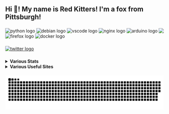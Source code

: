 <h2 align="left">Hi 👋! My name is Red Kitters! I'm a fox from Pittsburgh! </h2>

###

<img align="right" height="150" src="https://avatars.githubusercontent.com/u/23389169?v=4.png"  />

###

<div align="left">
  <img src="https://cdn.jsdelivr.net/gh/devicons/devicon/icons/python/python-original.svg" height="30" width="42" alt="python logo"  />
  <img src="https://cdn.jsdelivr.net/gh/devicons/devicon/icons/debian/debian-original.svg" height="30" width="42" alt="debian logo"  />
  <img src="https://cdn.jsdelivr.net/gh/devicons/devicon/icons/vscode/vscode-original.svg" height="30" width="42" alt="vscode logo"  />
  <img src="https://cdn.jsdelivr.net/gh/devicons/devicon/icons/nginx/nginx-original.svg" height="30" width="42" alt="nginx logo"  />
  <img src="https://cdn.jsdelivr.net/gh/devicons/devicon/icons/arduino/arduino-original.svg" height="30" width="42" alt="arduino logo"  />
  <img src="https://cdn.jsdelivr.net/gh/devicons/devicon/icons/firefox/firefox-original.svg" height="30" width="42" alt="firefox logo"  />
  <img src="https://cdn.jsdelivr.net/gh/devicons/devicon/icons/docker/docker-original.svg" height="30" width="42" alt="docker logo"  />
</div>

###

<div align="left">
  <a href="https://twitter.com/@LakesideMiners" target="_blank">
    <img src="https://img.shields.io/static/v1?message=Twitter&logo=twitter&label=&color=1DA1F2&logoColor=white&labelColor=&style=for-the-badge" height="30" alt="twitter logo"  />
  </a>
</div>

###
<details>
 <summary><b>Various Stats</b></summary>


<!--START_SECTION:waka-->
![Code Time](http://img.shields.io/badge/Code%20Time-148%20hrs%2055%20mins-blue)

![Profile Views](http://img.shields.io/badge/Profile%20Views-3-blue)

**This Week I Spent My Time On** 

```text
⌚︎ Time Zone: America/New_York

Programming Languages: 
Python                   2 hrs 28 mins       ████████░░░░░░░░░░░░░░░░░   33.23% 
INI                      2 hrs 27 mins       ████████░░░░░░░░░░░░░░░░░   32.84% 
JSON                     31 mins             █░░░░░░░░░░░░░░░░░░░░░░░░   7.13% 
YAML                     27 mins             █░░░░░░░░░░░░░░░░░░░░░░░░   6.18% 
Markdown                 23 mins             █░░░░░░░░░░░░░░░░░░░░░░░░   5.24%

Editors: 
VS Code                  7 hrs 28 mins       █████████████████████████   100.0%

Projects: 
ZappyOSC                 3 hrs 46 mins       ████████████░░░░░░░░░░░░░   50.49% 
ESP                      1 hr 26 mins        ████░░░░░░░░░░░░░░░░░░░░░   19.35% 
OpenIris-1               57 mins             ███░░░░░░░░░░░░░░░░░░░░░░   12.85% 
IronOS-2.21              42 mins             ██░░░░░░░░░░░░░░░░░░░░░░░   9.56% 
Marlin-2.1.2             23 mins             █░░░░░░░░░░░░░░░░░░░░░░░░   5.33%

```

**I Mostly Code in Python** 

```text
Python                   18 repos            ██████████░░░░░░░░░░░░░░░   42.86% 
HTML                     7 repos             ████░░░░░░░░░░░░░░░░░░░░░   16.67% 
JavaScript               5 repos             ███░░░░░░░░░░░░░░░░░░░░░░   11.9% 
C++                      2 repos             █░░░░░░░░░░░░░░░░░░░░░░░░   4.76% 
GLSL                     2 repos             █░░░░░░░░░░░░░░░░░░░░░░░░   4.76%

```



 Last Updated on 13/04/2023 18:34:07 UTC
<!--END_SECTION:waka-->


</details>
<details>
  <summary><b>Various Useful Sites</b></summary>
  
  [Grep.App](https://grep.app/) - Bulk serach git repos, regex support.
  
  [Oh Shit Git!](https://ohshitgit.com/) - For when Git makes you go "Oh Shit!"
  
</details>
  
<br clear="both">

<img src="https://raw.githubusercontent.com/LakesideMiners/LakesideMiners/output/github-contribution-grid-snake-dark.svg" align="center"/>

###
